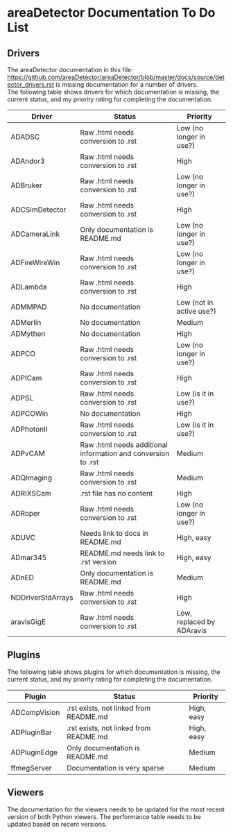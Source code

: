 areaDetector Documentation To Do List
====================================

Drivers
-------
The areaDetector documentation in this file: 
https://github.com/areaDetector/areaDetector/blob/master/docs/source/detector_drivers.rst
is missing documentation for a number of drivers.  
The following table shows drivers for which documentation is missing, the current status, 
and my priority rating for completing the documentation.

Driver   | Status  | Priority
-------  | ------- | --------
ADADSC | Raw .html needs conversion to .rst | Low (no longer in use?)
ADAndor3 | Raw .html needs conversion to .rst | High
ADBruker | Raw .html needs conversion to .rst | Low (no longer in use?)
ADCSimDetector | Raw .html needs conversion to .rst | High
ADCameraLink | Only documentation is README.md | Low (no longer in use?)
ADFireWireWin | Raw .html needs conversion to .rst | Low (no longer in use?)
ADLambda | Raw .html needs conversion to .rst | High
ADMMPAD | No documentation | Low (not in active use?)
ADMerlin | No documentation | Medium
ADMythen | No documentation | High
ADPCO | Raw .html needs conversion to .rst | Low (no longer in use?)
ADPICam | Raw .html needs conversion to .rst | High
ADPSL | Raw .html needs conversion to .rst | Low (is it in use?)
ADPCOWin | No documentation | High
ADPhotonII | Raw .html needs conversion to .rst | Low (is it in use?)
ADPvCAM | Raw .html needs additional information and conversion to .rst | Medium
ADQImaging | Raw .html needs conversion to .rst | Medium
ADRIXSCam| .rst file has no content | High
ADRoper | Raw .html needs conversion to .rst | Low (no longer in use?)
ADUVC| Needs link to docs in README.md | High, easy
ADmar345| README.md needs link to .rst version | High, easy
ADnED| Only documentation is README.md | Medium
NDDriverStdArrays | Raw .html needs conversion to .rst | High
aravisGigE | Raw .html needs conversion to .rst | Low, replaced by ADAravis

Plugins
-------
The following table shows plugins for which documentation is missing, the current status, 
and my priority rating for completing the documentation.

Plugin   | Status  | Priority
-------  | ------- | --------
ADCompVision | .rst exists, not linked from README.md | High, easy
ADPluginBar | .rst exists, not linked from README.md | High, easy
ADPluginEdge | Only documentation is README.md | Medium
ffmegServer | Documentation is very sparse | Medium

Viewers
-------
The documentation for the viewers needs to be updated for the most recent version of both Python
viewers.  The performance table needs to be updated based on recent versions.
